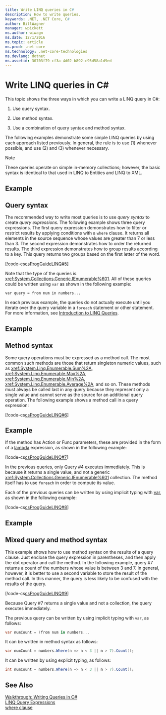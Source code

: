 ```yaml
---
title: Write LINQ queries in C#
description: How to write queries.
keywords: .NET, .NET Core, C#
author: BillWagner
manager: wpickett
ms.author: wiwagn
ms.date: 12/1/2016
ms.topic: article
ms.prod: .net-core
ms.technology: .net-core-technologies
ms.devlang: dotnet
ms.assetid: 30703f79-cf3a-4d02-b892-c95d58a1d9ed
---
```


# Write LINQ queries in C#

This topic shows the three ways in which you can write a LINQ query in C#:  
  
1.  Use query syntax.  
  
2.  Use method syntax.  
  
3.  Use a combination of query syntax and method syntax.  
  
 The following examples demonstrate some simple LINQ queries by using each approach listed previously. In general, the rule is to use (1) whenever possible, and use (2) and (3) whenever necessary.  
  
> [!NOTE]
>  These queries operate on simple in-memory collections; however, the basic syntax is identical to that used in LINQ to Entities and LINQ to XML.  
  
## Example  
  
## Query syntax  
 The recommended way to write most queries is to use *query syntax* to create *query expressions*. The following example shows three query expressions. The first query expression demonstrates how to filter or restrict results by applying conditions with a `where` clause. It returns all elements in the source sequence whose values are greater than 7 or less than 3. The second expression demonstrates how to order the returned results. The third expression demonstrates how to group results according to a key. This query returns two groups based on the first letter of the word.  
  
 [!code-cs[csProgGuideLINQ#5](../../../samples/snippets/csharp/concepts/linq/how-to-write-linq-queries_1.cs)]  
  
 Note that the type of the queries is <xref:System.Collections.Generic.IEnumerable%601>. All of these queries could be written using `var` as shown in the following example:  
  
 `var query = from num in numbers...`  
  
 In each previous example, the queries do not actually execute until you iterate over the query variable in a `foreach` statement or other statement. For more information, see [Introduction to LINQ Queries](../programming-guide/concepts/linq/introduction-to-linq-queries.md).  
  
## Example  
  
## Method syntax  
 Some query operations must be expressed as a method call. The most common such methods are those that return singleton numeric values, such as <xref:System.Linq.Enumerable.Sum%2A>, <xref:System.Linq.Enumerable.Max%2A>, <xref:System.Linq.Enumerable.Min%2A>, <xref:System.Linq.Enumerable.Average%2A>, and so on. These methods must always be called last in any query because they represent only a single value and cannot serve as the source for an additional query operation. The following example shows a method call in a query expression:  
  
 [!code-cs[csProgGuideLINQ#6](../../../samples/snippets/csharp/concepts/linq/how-to-write-linq-queries_2.cs)]  
  
## Example  
 If the method has  Action or Func parameters, these are provided in the form of a [lambda](../programming-guide/statements-expressions-operators/lambda-expressions.md) expression, as shown in the following example:  
  
 [!code-cs[csProgGuideLINQ#7](../../../samples/snippets/csharp/concepts/linq/how-to-write-linq-queries_3.cs)]  
  
 In the previous queries, only Query #4 executes immediately. This is because it returns a single value, and not a generic <xref:System.Collections.Generic.IEnumerable%601> collection. The method itself has to use `foreach` in order to compute its value.  
  
 Each of the previous queries can be written by using implicit typing with [var](../language-reference/keywords/var.md), as shown in the following example:  
  
 [!code-cs[csProgGuideLINQ#8](../../../samples/snippets/csharp/concepts/linq/how-to-write-linq-queries_4.cs)]  
  
## Example  
  
## Mixed query and method syntax  
 This example shows how to use method syntax on the results of a query clause. Just enclose the query expression in parentheses, and then apply the dot operator and call the method. In the following example, query #7 returns a count of the numbers whose value is between 3 and 7. In general, however, it is better to use a second variable to store the result of the method call. In this manner, the query is less likely to be confused with the results of the query.  
  
 [!code-cs[csProgGuideLINQ#9](../../../samples/snippets/csharp/concepts/linq/how-to-write-linq-queries_5.cs)]  
  
 Because Query #7 returns a single value and not a collection, the query executes immediately.  
  
 The previous query can be written by using implicit typing with `var`, as follows:  
  
```csharp  
var numCount = (from num in numbers...  
```  
  
 It can be written in method syntax as follows:  
  
```csharp  
var numCount = numbers.Where(n => n < 3 || n > 7).Count();  
```  
  
 It can be written by using explicit typing, as follows:  
  
```csharp  
int numCount = numbers.Where(n => n < 3 || n > 7).Count();  
```  
  
## See Also  
  [Walkthrough: Writing Queries in C#](../programming-guide/concepts/linq/walkthrough-writing-queries-linq.md)   
 [LINQ Query Expressions](index.md)   
 [where clause](../language-reference/keywords/where-clause.md)
